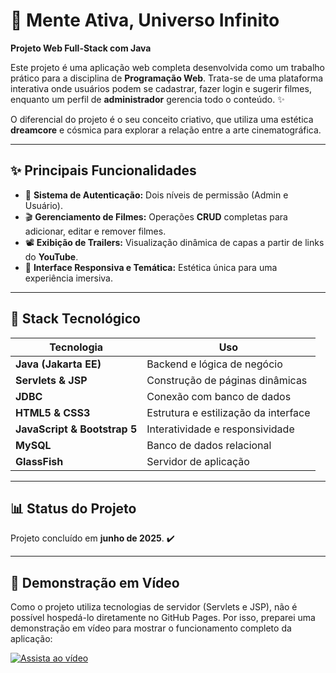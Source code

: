 # 🧠 Mente Ativa, Universo Infinito  

**Projeto Web Full-Stack com Java**  

Este projeto é uma aplicação web completa desenvolvida como um trabalho prático para a disciplina de **Programação Web**. Trata-se de uma plataforma interativa onde usuários podem se cadastrar, fazer login e sugerir filmes, enquanto um perfil de **administrador** gerencia todo o conteúdo. ✨  

O diferencial do projeto é o seu conceito criativo, que utiliza uma estética **dreamcore** e cósmica para explorar a relação entre a arte cinematográfica.

---

## ✨ Principais Funcionalidades  

- 🔑 **Sistema de Autenticação:** Dois níveis de permissão (Admin e Usuário).  
- 🎬 **Gerenciamento de Filmes:** Operações **CRUD** completas para adicionar, editar e remover filmes.  
- 📽️ **Exibição de Trailers:** Visualização dinâmica de capas a partir de links do **YouTube**.  
- 🎨 **Interface Responsiva e Temática:** Estética única para uma experiência imersiva.  

---

## 🚀 Stack Tecnológico  

| Tecnologia         | Uso |
|-------------------|------------------------------------------------|
| **Java (Jakarta EE)** | Backend e lógica de negócio |
| **Servlets & JSP** | Construção de páginas dinâmicas |
| **JDBC**          | Conexão com banco de dados |
| **HTML5 & CSS3**  | Estrutura e estilização da interface |
| **JavaScript & Bootstrap 5** | Interatividade e responsividade |
| **MySQL**        | Banco de dados relacional |
| **GlassFish**    | Servidor de aplicação |

---


## 📊 Status do Projeto  
Projeto concluído em **junho de 2025**. ✔️

---

## 🎥 Demonstração em Vídeo  

Como o projeto utiliza tecnologias de servidor (Servlets e JSP), não é possível hospedá-lo diretamente no GitHub Pages. Por isso, preparei uma demonstração em vídeo para mostrar o funcionamento completo da aplicação:

[![Assista ao vídeo](https://img.youtube.com/vi/fLLkTPcQDjA/0.jpg)](https://www.youtube.com/watch?v=fLLkTPcQDjA)

